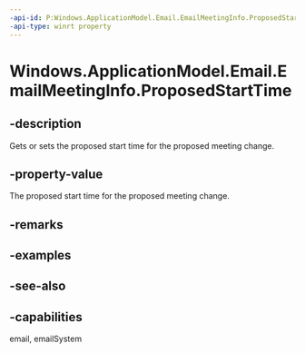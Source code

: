 ```yaml
---
-api-id: P:Windows.ApplicationModel.Email.EmailMeetingInfo.ProposedStartTime
-api-type: winrt property
---
```


<!-- Property syntax
public Windows.Foundation.IReference<Windows.Foundation.DateTime> ProposedStartTime { get;  set; }
-->

# Windows.ApplicationModel.Email.EmailMeetingInfo.ProposedStartTime

## -description
Gets or sets the proposed start time for the proposed meeting change.

## -property-value
The proposed start time for the proposed meeting change.

## -remarks

## -examples

## -see-also

## -capabilities
email, emailSystem
